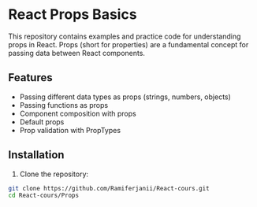 # React Props Basics

This repository contains examples and practice code for understanding props in React. Props (short for properties) are a fundamental concept for passing data between React components.

## Features

- Passing different data types as props (strings, numbers, objects)
- Passing functions as props
- Component composition with props
- Default props
- Prop validation with PropTypes

## Installation

1. Clone the repository:
```bash
git clone https://github.com/Ramiferjanii/React-cours.git
cd React-cours/Props
